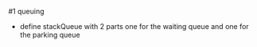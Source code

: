 #1 queuing
   - define stackQueue with 2 parts
     one for the waiting queue and one for the parking queue